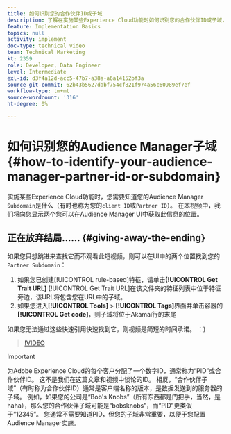 ```yaml
---
title: 如何识别您的合作伙伴ID或子域
description: 了解在实施某些Experience Cloud功能时如何识别您的合作伙伴ID或子域，以及可在Audience Manager UI中的两个位置获取此ID。
feature: Implementation Basics
topics: null
activity: implement
doc-type: technical video
team: Technical Marketing
kt: 2359
role: Developer, Data Engineer
level: Intermediate
exl-id: d3f4a12d-acc5-47b7-a38a-a6a14152bf3a
source-git-commit: 62b43b5627dabf754cf821f974a56c60989ef7ef
workflow-type: tm+mt
source-wordcount: '316'
ht-degree: 0%

---
```


# 如何识别您的Audience Manager子域 {#how-to-identify-your-audience-manager-partner-id-or-subdomain}

实施某些Experience Cloud功能时，您需要知道您的Audience Manager `Subdomain`是什么（有时也称为您的`client ID`或`Partner ID`）。 在本视频中，我们将向您显示两个您可以在Audience Manager UI中获取此信息的位置。

## 正在放弃结局…… {#giving-away-the-ending}

如果您只想跳进来查找它而不观看此短视频，则可以在UI中的两个位置找到您的`Partner Subdomain`：

1. 如果您已创建[!UICONTROL rule-based]特征，请单击&#x200B;**[!UICONTROL Get Trait URL]**
   [!UICONTROL Get Trait URL]在该文件夹的特征列表中位于特征旁边，该URL将包含您在URL中的子域。
1. 如果您进入&#x200B;**[!UICONTROL Tools]** > **[!UICONTROL Tags]**&#x200B;界面并单击容器的&#x200B;**[!UICONTROL Get code]**，则子域将位于Akamai行的末尾

如果您无法通过这些快速引用快速找到它，则视频是简短的时间承诺。 ：)

>[!VIDEO](https://video.tv.adobe.com/v/25922/?quality=12)

>[!IMPORTANT]
>
>为Adobe Experience Cloud的每个客户分配了一个数字ID，通常称为“PID”或合作伙伴ID。 这不是我们在这篇文章和视频中谈论的ID。 相反，“合作伙伴子域”（有时称为合作伙伴ID）通常是客户端名称的版本，是数据发送到的服务器的子域。 例如，如果您的公司是“Bob&#39;s Knobs”（所有东西都是门把手，当然，是haha），那么您的合作伙伴子域可能是“bobsknobs”，而“PID”更类似于“12345”。 您通常不需要知道PID，但您的子域非常重要，以便于您配置Audience Manager实施。
>
